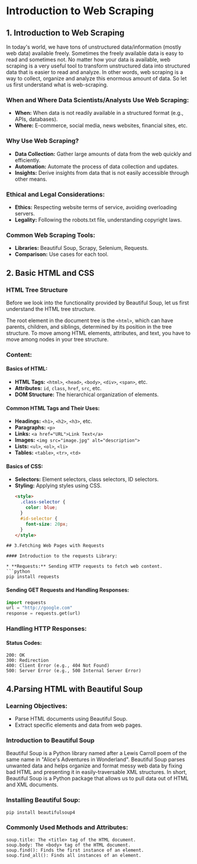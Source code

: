 # Introduction to Web Scraping

## 1. Introduction to Web Scraping

In today's world, we have tons of unstructured data/information (mostly web data) available freely. Sometimes the freely available data is easy to read and sometimes not. No matter how your data is available, web scraping is a very useful tool to transform unstructured data into structured data that is easier to read and analyze. In other words, web scraping is a way to collect, organize and analyze this enormous amount of data. So let us first understand what is web-scraping.

### When and Where Data Scientists/Analysts Use Web Scraping:

- **When:** When data is not readily available in a structured format (e.g., APIs, databases).
- **Where:** E-commerce, social media, news websites, financial sites, etc.

### Why Use Web Scraping?

- **Data Collection:** Gather large amounts of data from the web quickly and efficiently.
- **Automation:** Automate the process of data collection and updates.
- **Insights:** Derive insights from data that is not easily accessible through other means.

### Ethical and Legal Considerations:

- **Ethics:** Respecting website terms of service, avoiding overloading servers.
- **Legality:** Following the robots.txt file, understanding copyright laws.

### Common Web Scraping Tools:

- **Libraries:** Beautiful Soup, Scrapy, Selenium, Requests.
- **Comparison:** Use cases for each tool.

## 2. Basic HTML and CSS

### HTML Tree Structure

Before we look into the functionality provided by Beautiful Soup, let us first understand the HTML tree structure.

The root element in the document tree is the `<html>`, which can have parents, children, and siblings, determined by its position in the tree structure. To move among HTML elements, attributes, and text, you have to move among nodes in your tree structure.

### Content:

#### Basics of HTML:

- **HTML Tags:** `<html>`, `<head>`, `<body>`, `<div>`, `<span>`, etc.
- **Attributes:** `id`, `class`, `href`, `src`, etc.
- **DOM Structure:** The hierarchical organization of elements.

#### Common HTML Tags and Their Uses:

- **Headings:** `<h1>`, `<h2>`, `<h3>`, etc.
- **Paragraphs:** `<p>`
- **Links:** `<a href="URL">Link Text</a>`
- **Images:** `<img src="image.jpg" alt="description">`
- **Lists:** `<ul>`, `<ol>`, `<li>`
- **Tables:** `<table>`, `<tr>`, `<td>`

#### Basics of CSS:

- **Selectors:** Element selectors, class selectors, ID selectors.
- **Styling:** Applying styles using CSS.
  ```html
  <style>
    .class-selector {
      color: blue;
    }
    #id-selector {
      font-size: 20px;
    }
  </style>

```
## 3.Fetching Web Pages with Requests

#### Introduction to the requests Library:

* **Requests:** Sending HTTP requests to fetch web content.
```python      
pip install requests
```
#### Sending GET Requests and Handling Responses:

```python
import requests
url = "http://google.com"
response = requests.get(url)
```

### Handling HTTP Responses:

#### Status Codes:
 
    200: OK
    300: Redirection
    400: Client Error (e.g., 404 Not Found)
    500: Server Error (e.g., 500 Internal Server Error)
    
## 4.Parsing HTML with Beautiful Soup

### Learning Objectives:

- Parse HTML documents using Beautiful Soup.
- Extract specific elements and data from web pages.

### Introduction to Beautiful Soup

Beautiful Soup is a Python library named after a Lewis Carroll poem of the same name in "Alice's Adventures in Wonderland". Beautiful Soup parses unwanted data and helps organize and format messy web data by fixing bad HTML and presenting it in easily-traversable XML structures. In short, Beautiful Soup is a Python package that allows us to pull data out of HTML and XML documents.

### Installing Beautiful Soup:

```bash
pip install beautifulsoup4
```

### Commonly Used Methods and Attributes:

    soup.title: The <title> tag of the HTML document.
    soup.body: The <body> tag of the HTML document.
    soup.find(): Finds the first instance of an element.
    soup.find_all(): Finds all instances of an element.

        

